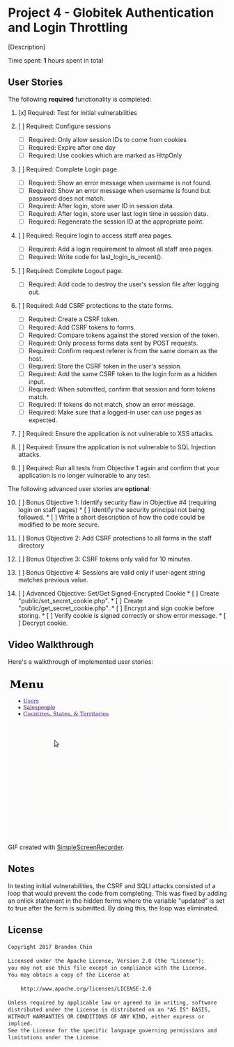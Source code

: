 # Project 4 - Globitek Authentication and Login Throttling

[Description]

Time spent: **1** hours spent in total

## User Stories

The following **required** functionality is completed:

1. [x] Required: Test for initial vulnerabilities

2. [ ] Required: Configure sessions

    * [ ] Required: Only allow session IDs to come from cookies
    * [ ] Required: Expire after one day
    * [ ] Required: Use cookies which are marked as HttpOnly

3. [ ] Required: Complete Login page.

    * [ ] Required: Show an error message when username is not found.
    * [ ] Required: Show an error message when username is found but password does not match.
    * [ ] Required: After login, store user ID in session data.
    * [ ] Required: After login, store user last login time in session data.
    * [ ] Required: Regenerate the session ID at the appropriate point.

4. [ ] Required: Require login to access staff area pages.

    * [ ] Required: Add a login requirement to almost all staff area pages.
    * [ ] Required: Write code for last_login_is_recent().

5. [ ] Required: Complete Logout page.

    * [ ] Required: Add code to destroy the user's session file after logging out.

6. [ ] Required: Add CSRF protections to the state forms.

    * [ ] Required: Create a CSRF token.
    * [ ] Required: Add CSRF tokens to forms.
    * [ ] Required: Compare tokens against the stored version of the token.
    * [ ] Required: Only process forms data sent by POST requests.
    * [ ] Required: Confirm request referer is from the same domain as the host.
    * [ ] Required: Store the CSRF token in the user's session.
    * [ ] Required: Add the same CSRF token to the login form as a hidden input.
    * [ ] Required: When submitted, confirm that session and form tokens match.
    * [ ] Required: If tokens do not match, show an error message.
    * [ ] Required: Make sure that a logged-in user can use pages as expected.

7. [ ] Required: Ensure the application is not vulnerable to XSS attacks.

8. [ ] Required: Ensure the application is not vulnerable to SQL Injection attacks.

9. [ ] Required: Run all tests from Objective 1 again and confirm that your application is no longer vulnerable to any test.

The following advanced user stories are **optional**:

10. [ ] Bonus Objective 1: Identify security flaw in Objective #4 (requiring login on staff pages)
        * [ ] Identify the security principal not being followed.
        * [ ] Write a short description of how the code could be modified to be more secure.

11. [ ] Bonus Objective 2: Add CSRF protections to all forms in the staff directory

12. [ ] Bonus Objective 3: CSRF tokens only valid for 10 minutes.

13. [ ] Bonus Objective 4: Sessions are valid only if user-agent string matches previous value.

14. [ ] Advanced Objective: Set/Get Signed-Encrypted Cookie
        * [ ] Create "public/set_secret_cookie.php".
        * [ ] Create "public/get_secret_cookie.php".
        * [ ] Encrypt and sign cookie before storing.
        * [ ] Verify cookie is signed correctly or show error message.
        * [ ] Decrypt cookie.

## Video Walkthrough

Here's a walkthrough of implemented user stories:

<img src='https://github.com/brandonmchin/CodePath/blob/master/Week2/Images/week2_demo.gif' title='Video Walkthrough' alt='Video Walkthrough' />

GIF created with [SimpleScreenRecorder](http://www.maartenbaert.be/simplescreenrecorder/).

## Notes

In testing initial vulnerabilities, the CSRF and SQLI attacks consisted of a loop that would prevent the code from completing.  This was fixed by adding an onlick statement in the hidden forms where the variable "updated" is set to true after the form is submitted.  By doing this, the loop was eliminated.

## License

    Copyright 2017 Brandon Chin

    Licensed under the Apache License, Version 2.0 (the "License");
    you may not use this file except in compliance with the License.
    You may obtain a copy of the License at

        http://www.apache.org/licenses/LICENSE-2.0

    Unless required by applicable law or agreed to in writing, software
    distributed under the License is distributed on an "AS IS" BASIS,
    WITHOUT WARRANTIES OR CONDITIONS OF ANY KIND, either express or implied.
    See the License for the specific language governing permissions and
    limitations under the License.

